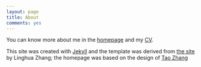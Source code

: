 ```yaml
---
layout: page
title: About
comments: yes
---
```


You can know more about me in the [homepage](/) and my [CV](/cv/). 

This site was created with [Jekyll](https://github.com/mojombo/jekyll) and the template was derived from [the site](http://lhzhang.com/) by Linghua Zhang; the homepage was based on the design of [Tao Zhang](http://ztpala.com/) 




